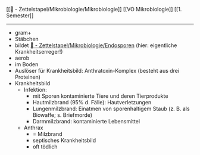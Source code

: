 [[📄 - Zettelstapel/Mikrobiologie/Mikrobiologie]] [[VO Mikrobiologie]] [[1. Semester]]

---

- gram+
- Stäbchen
- bildet [📄 - Zettelstapel/Mikrobiologie/Endosporen](%F0%9F%93%84%20-%20Zettelstapel/Mikrobiologie/Endosporen.md) (hier: eigentliche Krankheitserreger!)
- aerob
- im Boden
- Auslöser für Krankheitsbild: Anthratoxin-Komplex (besteht aus drei Proteinen)
- Krankheitsbild
	- Infektion:
		- mit Sporen kontaminierte Tiere und deren Tierprodukte
		- Hautmilzbrand (95% d. Fälle): Hautverletzungen
		- Lungenmilzbrand: Einatmen von sporenhaltigem Staub (z. B. als Biowaffe; s. Briefmorde)
		- Darmmilzbrand: kontaminierte Lebensmittel
	- Anthrax
		- = Milzbrand
		- septisches Krankheitsbild
		- oft tödlich
